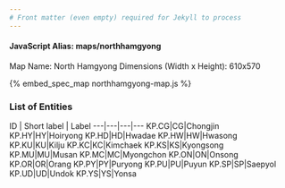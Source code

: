```yaml
---
# Front matter (even empty) required for Jekyll to process
---
```


#### JavaScript Alias: maps/northhamgyong

Map Name: North Hamgyong
Dimensions (Width x Height): 610x570



{% embed_spec_map northhamgyong-map.js %}

### List of Entities

ID | Short label | Label
---|---|---|---
KP.CG|CG|Chongjin
KP.HY|HY|Hoiryong
KP.HD|HD|Hwadae
KP.HW|HW|Hwasong
KP.KU|KU|Kilju
KP.KC|KC|Kimchaek
KP.KS|KS|Kyongsong
KP.MU|MU|Musan
KP.MC|MC|Myongchon
KP.ON|ON|Onsong
KP.OR|OR|Orang
KP.PY|PY|Puryong
KP.PU|PU|Puyun
KP.SP|SP|Saepyol
KP.UD|UD|Undok
KP.YS|YS|Yonsa